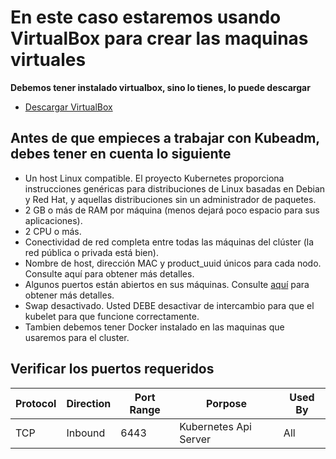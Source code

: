 # En este caso estaremos usando VirtualBox para crear las maquinas virtuales

**Debemos tener instalado virtualbox, sino lo tienes, lo puede descargar**

- [Descargar VirtualBox](https://www.virtualbox.org/wiki/Downloads)

## Antes de que empieces a trabajar con Kubeadm, debes tener en cuenta lo siguiente

- Un host Linux compatible. El proyecto Kubernetes proporciona instrucciones genéricas para distribuciones de Linux basadas en Debian y Red Hat, y aquellas distribuciones sin un administrador de paquetes.
- 2 GB o más de RAM por máquina (menos dejará poco espacio para sus aplicaciones).
- 2 CPU o más.
- Conectividad de red completa entre todas las máquinas del clúster (la red pública o privada está bien).
- Nombre de host, dirección MAC y product_uuid únicos para cada nodo. Consulte aquí para obtener más detalles.
- Algunos puertos están abiertos en sus máquinas. Consulte [aquí](#verificar-los-puertos-requeridos) para obtener más detalles.
- Swap desactivado. Usted DEBE desactivar de intercambio para que el kubelet para que funcione correctamente.
- Tambien debemos tener Docker instalado en las maquinas que usaremos para el cluster.

## Verificar los puertos requeridos

| Protocol | Direction | Port Range | Porpose | Used By |
| -------- | --------- | ---------- | -------- | ------- |
| TCP | Inbound | 6443 | Kubernetes Api Server | All |

